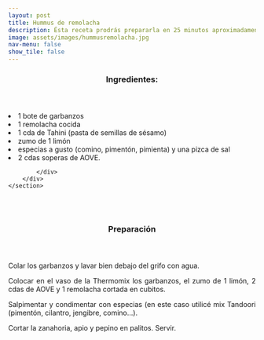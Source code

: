 ```yaml
---
layout: post
title: Hummus de remolacha
description: Ésta receta prodrás prepararla en 25 minutos aproximadamente.
image: assets/images/hummusremolacha.jpg
nav-menu: false
show_tile: false
---
```


<!-- Two -->
<section id="one" class="spotlights">
	<section>
		<div class="content">
			<div class="inner">
				<header class="major">
					<h3>Ingredientes:</h3>
				</header>
				<p><li>1 bote de garbanzos</li>
				<li>1 remolacha cocida</li>
				<li>1 cda de Tahini (pasta de semillas de sésamo)</li>
        			<li>zumo de 1 limón</li>
        			<li>especias a gusto (comino, pimentón, pimienta) y una pizca de sal</li>
        			<li>2 cdas soperas de AOVE.</li></p>
				
			</div>
		</div>
	</section>

<br />
<br />
<p> </p>
<p> </p>

<header class="major">
	<h3>Preparación</h3>
</header>
<p align="justify">Colar los garbanzos y lavar bien debajo del grifo
con agua.</p>

<p align="justify">Colocar en el vaso de la Thermomix los
garbanzos, el zumo de 1 limón, 2 cdas de AOVE y 1
remolacha cortada en cubitos.</p>

<p align="justify">Salpimentar y condimentar con especias (en este
caso utilicé mix Tandoori (pimentón, cilantro,
jengibre, comino...).</p>

<p align="justify">Cortar la zanahoria, apio y pepino en palitos.
Servir.</p>		
</section>

